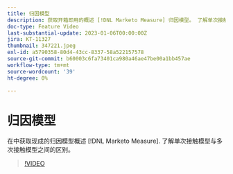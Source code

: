 ```yaml
---
title: 归因模型
description: 获取开箱即用的概述 [!DNL Marketo Measure] 归因模型。 了解单次接触模型与多次接触模型之间的区别。
doc-type: Feature Video
last-substantial-update: 2023-01-06T00:00:00Z
jira: KT-11327
thumbnail: 347221.jpeg
exl-id: a5790358-80d4-43cc-8337-58a522157578
source-git-commit: b60003c6fa73401ca980a46ae47be00a1bb457ae
workflow-type: tm+mt
source-wordcount: '39'
ht-degree: 0%

---
```


# 归因模型

在中获取现成的归因模型概述 [!DNL Marketo Measure]. 了解单次接触模型与多次接触模型之间的区别。

>[!VIDEO](https://video.tv.adobe.com/v/347221/?quality=12&learn=on)
